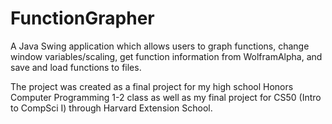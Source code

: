 FunctionGrapher
===============
A Java Swing application which allows users to graph functions, change window variables/scaling, get function information from WolframAlpha, and save and load functions to files.

The project was created as a final project for my high school Honors Computer Programming 1-2 class as well as my final project for CS50 (Intro to CompSci I) through Harvard Extension School.

